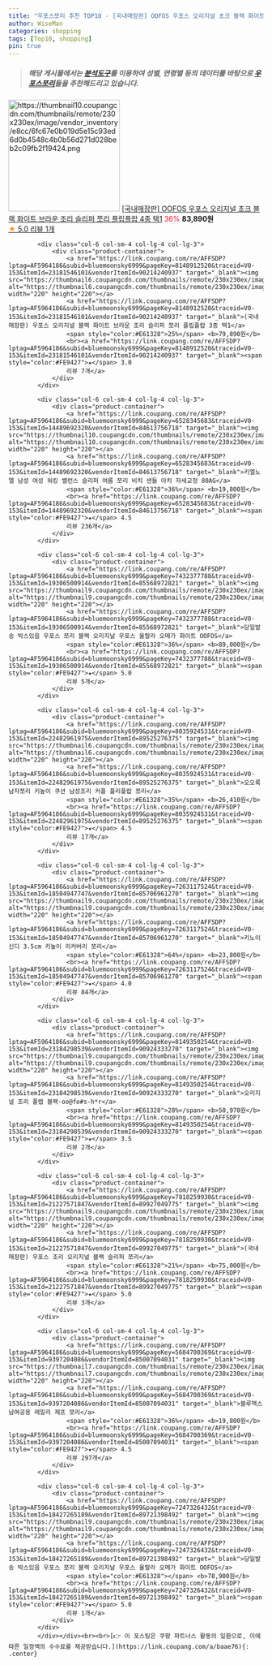 ```yaml
---
title: "우포스쪼리 추천 TOP10 - [국내매장판] OOFOS 우포스 오리지널 초크 블랙 화이트 브라운 조리 슬리퍼 쪼리 플립플랍 4종 택1"
author: WiseMan
categories: shopping
tags: [Top10, shopping]
pin: true
---
```


> ##### 해당 게시물에서는 [**분석도구**](https://itemscout.io/)를 이용하여 **성별**, **연령별** 등의 데이터를 바탕으로 [**우포스쪼리**](https://link.coupang.com/a/baae76)들을 추천해드리고 있습니다.
<div class="container"><div class="row">
            <div class="col-6 col-sm-4 col-lg-4 col-lg-3">
                <div class="product-container">
                    <a href="https://link.coupang.com/re/AFFSDP?lptag=AF5964186&subid=bluemoonsky6999&pageKey=8188117468&traceid=V0-153&itemId=23421800654&vendorItemId=90448830100" target="_blank"><img src="https://thumbnail10.coupangcdn.com/thumbnails/remote/230x230ex/image/vendor_inventory/e8cc/6fc67e0b019d5e15c93ed6d0b4548c4b0b56d271d028beb2c09fb2f19424.png" alt="https://thumbnail10.coupangcdn.com/thumbnails/remote/230x230ex/image/vendor_inventory/e8cc/6fc67e0b019d5e15c93ed6d0b4548c4b0b56d271d028beb2c09fb2f19424.png" width="220" height="220"></a>
                    <a href="https://link.coupang.com/re/AFFSDP?lptag=AF5964186&subid=bluemoonsky6999&pageKey=8188117468&traceid=V0-153&itemId=23421800654&vendorItemId=90448830100" target="_blank">[국내매장판] OOFOS 우포스 오리지널 초크 블랙 화이트 브라운 조리 슬리퍼 쪼리 플립플랍 4종 택1</a>
                    <span style="color:#E61328">36%</span> <b>83,890원</b>
                    <br><a href="https://link.coupang.com/re/AFFSDP?lptag=AF5964186&subid=bluemoonsky6999&pageKey=8188117468&traceid=V0-153&itemId=23421800654&vendorItemId=90448830100" target="_blank"><span style="color:#FE9427">★</span> 5.0
                    리뷰 1개</a>
                </div>
            </div>
            
            <div class="col-6 col-sm-4 col-lg-4 col-lg-3">
                <div class="product-container">
                    <a href="https://link.coupang.com/re/AFFSDP?lptag=AF5964186&subid=bluemoonsky6999&pageKey=8148912520&traceid=V0-153&itemId=23181546101&vendorItemId=90214240937" target="_blank"><img src="https://thumbnail6.coupangcdn.com/thumbnails/remote/230x230ex/image/vendor_inventory/298c/ef83cbe3c15c843b4e63fcbc21ff263bda00355c3fa71cf47ce148d758a0.png" alt="https://thumbnail6.coupangcdn.com/thumbnails/remote/230x230ex/image/vendor_inventory/298c/ef83cbe3c15c843b4e63fcbc21ff263bda00355c3fa71cf47ce148d758a0.png" width="220" height="220"></a>
                    <a href="https://link.coupang.com/re/AFFSDP?lptag=AF5964186&subid=bluemoonsky6999&pageKey=8148912520&traceid=V0-153&itemId=23181546101&vendorItemId=90214240937" target="_blank">(국내매장판) 우포스 오리지널 블랙 화이트 브라운 조리 슬리퍼 쪼리 플립플랍 3종 택1</a>
                    <span style="color:#E61328">25%</span> <b>79,890원</b>
                    <br><a href="https://link.coupang.com/re/AFFSDP?lptag=AF5964186&subid=bluemoonsky6999&pageKey=8148912520&traceid=V0-153&itemId=23181546101&vendorItemId=90214240937" target="_blank"><span style="color:#FE9427">★</span> 3.0
                    리뷰 7개</a>
                </div>
            </div>
            
            <div class="col-6 col-sm-4 col-lg-4 col-lg-3">
                <div class="product-container">
                    <a href="https://link.coupang.com/re/AFFSDP?lptag=AF5964186&subid=bluemoonsky6999&pageKey=6528345683&traceid=V0-153&itemId=14489692320&vendorItemId=84613756718" target="_blank"><img src="https://thumbnail10.coupangcdn.com/thumbnails/remote/230x230ex/image/vendor_inventory/6220/6bd4e8d6913da797e54f00c059b6c26b72ce7710094c28821fbd950c40d4.jpg" alt="https://thumbnail10.coupangcdn.com/thumbnails/remote/230x230ex/image/vendor_inventory/6220/6bd4e8d6913da797e54f00c059b6c26b72ce7710094c28821fbd950c40d4.jpg" width="220" height="220"></a>
                    <a href="https://link.coupang.com/re/AFFSDP?lptag=AF5964186&subid=bluemoonsky6999&pageKey=6528345683&traceid=V0-153&itemId=14489692320&vendorItemId=84613756718" target="_blank">키엘노엘 남성 여성 워킹 밸런스 슬리퍼 여름 쪼리 비치 샌들 아치 자세교정 80AG</a>
                    <span style="color:#E61328">36%</span> <b>19,800원</b>
                    <br><a href="https://link.coupang.com/re/AFFSDP?lptag=AF5964186&subid=bluemoonsky6999&pageKey=6528345683&traceid=V0-153&itemId=14489692320&vendorItemId=84613756718" target="_blank"><span style="color:#FE9427">★</span> 4.5
                    리뷰 236개</a>
                </div>
            </div>
            
            <div class="col-6 col-sm-4 col-lg-4 col-lg-3">
                <div class="product-container">
                    <a href="https://link.coupang.com/re/AFFSDP?lptag=AF5964186&subid=bluemoonsky6999&pageKey=7432377788&traceid=V0-153&itemId=19306500914&vendorItemId=85568972821" target="_blank"><img src="https://thumbnail9.coupangcdn.com/thumbnails/remote/230x230ex/image/vendor_inventory/30f6/6a807a0484abfd074c2cc30ba348f2d59f45ffcdbaad32a492b11aaf8e24.jpg" alt="https://thumbnail9.coupangcdn.com/thumbnails/remote/230x230ex/image/vendor_inventory/30f6/6a807a0484abfd074c2cc30ba348f2d59f45ffcdbaad32a492b11aaf8e24.jpg" width="220" height="220"></a>
                    <a href="https://link.coupang.com/re/AFFSDP?lptag=AF5964186&subid=bluemoonsky6999&pageKey=7432377788&traceid=V0-153&itemId=19306500914&vendorItemId=85568972821" target="_blank">당일발송 박스있음 우포스 쪼리 블랙 오리지날 우포스 울랄라 오메가 화이트 OOFOS</a>
                    <span style="color:#E61328">36%</span> <b>89,000원</b>
                    <br><a href="https://link.coupang.com/re/AFFSDP?lptag=AF5964186&subid=bluemoonsky6999&pageKey=7432377788&traceid=V0-153&itemId=19306500914&vendorItemId=85568972821" target="_blank"><span style="color:#FE9427">★</span> 5.0
                    리뷰 5개</a>
                </div>
            </div>
            
            <div class="col-6 col-sm-4 col-lg-4 col-lg-3">
                <div class="product-container">
                    <a href="https://link.coupang.com/re/AFFSDP?lptag=AF5964186&subid=bluemoonsky6999&pageKey=8035924531&traceid=V0-153&itemId=22482961975&vendorItemId=89525276375" target="_blank"><img src="https://thumbnail6.coupangcdn.com/thumbnails/remote/230x230ex/image/vendor_inventory/c8bb/fb2f1483f245c6d212cd42b1f9d2e1042c84a4e42af0d3d520c5819e4f5f.jpg" alt="https://thumbnail6.coupangcdn.com/thumbnails/remote/230x230ex/image/vendor_inventory/c8bb/fb2f1483f245c6d212cd42b1f9d2e1042c84a4e42af0d3d520c5819e4f5f.jpg" width="220" height="220"></a>
                    <a href="https://link.coupang.com/re/AFFSDP?lptag=AF5964186&subid=bluemoonsky6999&pageKey=8035924531&traceid=V0-153&itemId=22482961975&vendorItemId=89525276375" target="_blank">오오룩 남자쪼리 키높이 쿠션 남성조리 커플 플리플랍 쪼리</a>
                    <span style="color:#E61328">35%</span> <b>26,410원</b>
                    <br><a href="https://link.coupang.com/re/AFFSDP?lptag=AF5964186&subid=bluemoonsky6999&pageKey=8035924531&traceid=V0-153&itemId=22482961975&vendorItemId=89525276375" target="_blank"><span style="color:#FE9427">★</span> 4.5
                    리뷰 17개</a>
                </div>
            </div>
            
            <div class="col-6 col-sm-4 col-lg-4 col-lg-3">
                <div class="product-container">
                    <a href="https://link.coupang.com/re/AFFSDP?lptag=AF5964186&subid=bluemoonsky6999&pageKey=7263117524&traceid=V0-153&itemId=18504947747&vendorItemId=85706961270" target="_blank"><img src="https://thumbnail9.coupangcdn.com/thumbnails/remote/230x230ex/image/vendor_inventory/015e/d61058069fbe2bd951c6a373844c24b5406ec4cb8a405d68142d7135364a.jpg" alt="https://thumbnail9.coupangcdn.com/thumbnails/remote/230x230ex/image/vendor_inventory/015e/d61058069fbe2bd951c6a373844c24b5406ec4cb8a405d68142d7135364a.jpg" width="220" height="220"></a>
                    <a href="https://link.coupang.com/re/AFFSDP?lptag=AF5964186&subid=bluemoonsky6999&pageKey=7263117524&traceid=V0-153&itemId=18504947747&vendorItemId=85706961270" target="_blank">키노이 신디 3.5cm 키높이 리커버리 쪼리</a>
                    <span style="color:#E61328">64%</span> <b>23,800원</b>
                    <br><a href="https://link.coupang.com/re/AFFSDP?lptag=AF5964186&subid=bluemoonsky6999&pageKey=7263117524&traceid=V0-153&itemId=18504947747&vendorItemId=85706961270" target="_blank"><span style="color:#FE9427">★</span> 4.0
                    리뷰 84개</a>
                </div>
            </div>
            
            <div class="col-6 col-sm-4 col-lg-4 col-lg-3">
                <div class="product-container">
                    <a href="https://link.coupang.com/re/AFFSDP?lptag=AF5964186&subid=bluemoonsky6999&pageKey=8149350254&traceid=V0-153&itemId=23184298539&vendorItemId=90924333270" target="_blank"><img src="https://thumbnail9.coupangcdn.com/thumbnails/remote/230x230ex/image/vendor_inventory/0920/337c133bf537ec1619e375530ea1bec0dd2347cbe0a8ab6a4fb11cc00b4f.jpg" alt="https://thumbnail9.coupangcdn.com/thumbnails/remote/230x230ex/image/vendor_inventory/0920/337c133bf537ec1619e375530ea1bec0dd2347cbe0a8ab6a4fb11cc00b4f.jpg" width="220" height="220"></a>
                    <a href="https://link.coupang.com/re/AFFSDP?lptag=AF5964186&subid=bluemoonsky6999&pageKey=8149350254&traceid=V0-153&itemId=23184298539&vendorItemId=90924333270" target="_blank">오리지널 조리 플랩 블랙-oo@fo#s-h*r</a>
                    <span style="color:#E61328">28%</span> <b>50,970원</b>
                    <br><a href="https://link.coupang.com/re/AFFSDP?lptag=AF5964186&subid=bluemoonsky6999&pageKey=8149350254&traceid=V0-153&itemId=23184298539&vendorItemId=90924333270" target="_blank"><span style="color:#FE9427">★</span> 3.5
                    리뷰 2개</a>
                </div>
            </div>
            
            <div class="col-6 col-sm-4 col-lg-4 col-lg-3">
                <div class="product-container">
                    <a href="https://link.coupang.com/re/AFFSDP?lptag=AF5964186&subid=bluemoonsky6999&pageKey=7818259930&traceid=V0-153&itemId=21227571847&vendorItemId=89927049775" target="_blank"><img src="https://thumbnail9.coupangcdn.com/thumbnails/remote/230x230ex/image/vendor_inventory/7264/9edf8c697c291b22871f6c400a87a18b0cf677fb4fc31920b65e1e123dc5.jpg" alt="https://thumbnail9.coupangcdn.com/thumbnails/remote/230x230ex/image/vendor_inventory/7264/9edf8c697c291b22871f6c400a87a18b0cf677fb4fc31920b65e1e123dc5.jpg" width="220" height="220"></a>
                    <a href="https://link.coupang.com/re/AFFSDP?lptag=AF5964186&subid=bluemoonsky6999&pageKey=7818259930&traceid=V0-153&itemId=21227571847&vendorItemId=89927049775" target="_blank">(국내매장판) 우포스 조리 오리지널 블랙 슬리퍼 쪼리</a>
                    <span style="color:#E61328">21%</span> <b>75,000원</b>
                    <br><a href="https://link.coupang.com/re/AFFSDP?lptag=AF5964186&subid=bluemoonsky6999&pageKey=7818259930&traceid=V0-153&itemId=21227571847&vendorItemId=89927049775" target="_blank"><span style="color:#FE9427">★</span> 5.0
                    리뷰 3개</a>
                </div>
            </div>
            
            <div class="col-6 col-sm-4 col-lg-4 col-lg-3">
                <div class="product-container">
                    <a href="https://link.coupang.com/re/AFFSDP?lptag=AF5964186&subid=bluemoonsky6999&pageKey=5684700369&traceid=V0-153&itemId=9397204086&vendorItemId=85007094031" target="_blank"><img src="https://thumbnail7.coupangcdn.com/thumbnails/remote/230x230ex/image/vendor_inventory/b777/9d0f2e5add4ceea08df2a2c925eb03a5e36fdc3a3ccc7d2667385e25c60f.jpg" alt="https://thumbnail7.coupangcdn.com/thumbnails/remote/230x230ex/image/vendor_inventory/b777/9d0f2e5add4ceea08df2a2c925eb03a5e36fdc3a3ccc7d2667385e25c60f.jpg" width="220" height="220"></a>
                    <a href="https://link.coupang.com/re/AFFSDP?lptag=AF5964186&subid=bluemoonsky6999&pageKey=5684700369&traceid=V0-153&itemId=9397204086&vendorItemId=85007094031" target="_blank">블루맥스 남여공용 레일리 제프 쪼리</a>
                    <span style="color:#E61328">36%</span> <b>19,800원</b>
                    <br><a href="https://link.coupang.com/re/AFFSDP?lptag=AF5964186&subid=bluemoonsky6999&pageKey=5684700369&traceid=V0-153&itemId=9397204086&vendorItemId=85007094031" target="_blank"><span style="color:#FE9427">★</span> 4.5
                    리뷰 297개</a>
                </div>
            </div>
            
            <div class="col-6 col-sm-4 col-lg-4 col-lg-3">
                <div class="product-container">
                    <a href="https://link.coupang.com/re/AFFSDP?lptag=AF5964186&subid=bluemoonsky6999&pageKey=7247326432&traceid=V0-153&itemId=18427265189&vendorItemId=89721398492" target="_blank"><img src="https://thumbnail9.coupangcdn.com/thumbnails/remote/230x230ex/image/vendor_inventory/30f6/6a807a0484abfd074c2cc30ba348f2d59f45ffcdbaad32a492b11aaf8e24.jpg" alt="https://thumbnail9.coupangcdn.com/thumbnails/remote/230x230ex/image/vendor_inventory/30f6/6a807a0484abfd074c2cc30ba348f2d59f45ffcdbaad32a492b11aaf8e24.jpg" width="220" height="220"></a>
                    <a href="https://link.coupang.com/re/AFFSDP?lptag=AF5964186&subid=bluemoonsky6999&pageKey=7247326432&traceid=V0-153&itemId=18427265189&vendorItemId=89721398492" target="_blank">당일발송 박스있음 우포스 쪼리 블랙 오리지날 우포스 울랄라 오메가 화이트 OOFOS</a>
                    <span style="color:#E61328"></span> <b>78,900원</b>
                    <br><a href="https://link.coupang.com/re/AFFSDP?lptag=AF5964186&subid=bluemoonsky6999&pageKey=7247326432&traceid=V0-153&itemId=18427265189&vendorItemId=89721398492" target="_blank"><span style="color:#FE9427">★</span> 5.0
                    리뷰 1개</a>
                </div>
            </div>
            </div></div><br><br>[👉 이 포스팅은 쿠팡 파트너스 활동의 일환으로, 이에 따른 일정액의 수수료를 제공받습니다.](https://link.coupang.com/a/baae76){: .center}